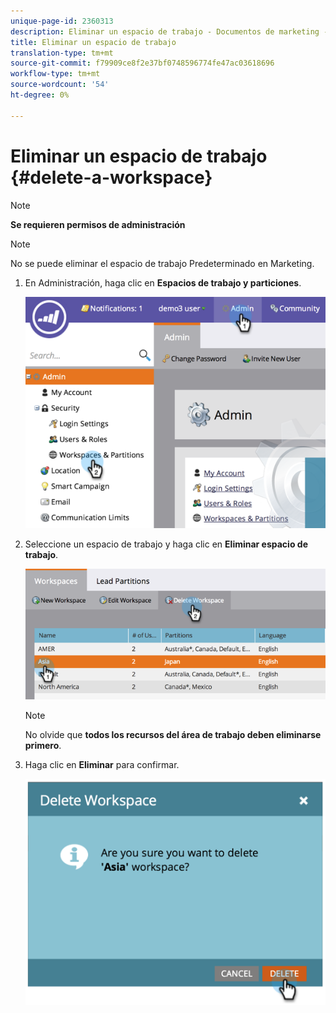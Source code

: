```yaml
---
unique-page-id: 2360313
description: Eliminar un espacio de trabajo - Documentos de marketing - Documentación del producto
title: Eliminar un espacio de trabajo
translation-type: tm+mt
source-git-commit: f79909ce8f2e37bf0748596774fe47ac03618696
workflow-type: tm+mt
source-wordcount: '54'
ht-degree: 0%

---
```



# Eliminar un espacio de trabajo {#delete-a-workspace}

>[!NOTE]
>
>**Se requieren permisos de administración**

>[!NOTE]
>
>No se puede eliminar el espacio de trabajo Predeterminado en Marketing.

1. En Administración, haga clic en **Espacios de trabajo y particiones**.

   ![](assets/image2014-9-17-11-3a56-3a34.png)

1. Seleccione un espacio de trabajo y haga clic en **Eliminar espacio de trabajo**.

   ![](assets/image2014-9-17-11-3a56-3a50.png)

   >[!NOTE]
   >
   >No olvide que **todos los recursos del área de trabajo deben eliminarse primero**.

1. Haga clic en **Eliminar** para confirmar.

   ![](assets/image2014-9-17-11-3a57-3a1.png)
